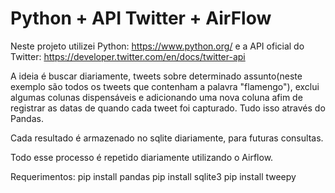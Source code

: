 # Python + API Twitter + AirFlow

Neste projeto utilizei Python: https://www.python.org/ e a API oficial do Twitter: https://developer.twitter.com/en/docs/twitter-api

A ideia é buscar diariamente, tweets sobre determinado assunto(neste exemplo são todos os tweets que contenham a palavra "flamengo"), exclui algumas colunas dispensáveis e adicionando uma nova coluna afim de registrar as datas de quando cada tweet foi capturado. Tudo isso através do Pandas.

Cada resultado é armazenado no sqlite diariamente, para futuras consultas.

Todo esse processo é repetido diariamente utilizando o Airflow.

Requerimentos:
pip install pandas
pip install sqlite3
pip install tweepy
